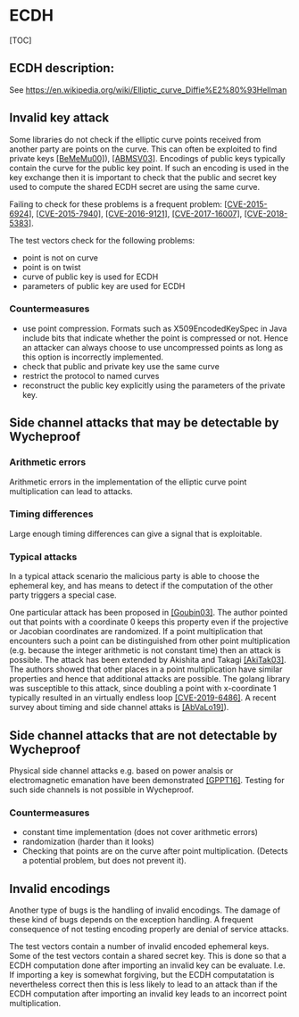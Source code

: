 # ECDH

[TOC]

## ECDH description:

See https://en.wikipedia.org/wiki/Elliptic_curve_Diffie%E2%80%93Hellman

## Invalid key attack

Some libraries do not check if the elliptic curve points received from another
party are points on the curve. This can often be exploited to find private keys
[[BeMeMu00]](bib.md#bememu00)), [[ABMSV03]](bib.md#abmsv03). Encodings of public
keys typically contain the curve for the public key point. If such an encoding
is used in the key exchange then it is important to check that the public and
secret key used to compute the shared ECDH secret are using the same curve.

Failing to check for these problems is a frequent problem:
[[CVE-2015-6924]](bib.md#cve-2015-6924),
[[CVE-2015-7940]](bib.md#cve-2015-7940),
[[CVE-2016-9121]](bib.md#cve-2016-9121),
[[CVE-2017-16007]](bib.md#cve-2017-16007),
[[CVE-2018-5383]](bib.md#cve-2018-5383).

The test vectors check for the following problems:

*   point is not on curve
*   point is on twist
*   curve of public key is used for ECDH
*   parameters of public key are used for ECDH

### Countermeasures

*   use point compression. Formats such as X509EncodedKeySpec in Java include
    bits that indicate whether the point is compressed or not. Hence an attacker
    can always choose to use uncompressed points as long as this option is
    incorrectly implemented.
*   check that public and private key use the same curve
*   restrict the protocol to named curves
*   reconstruct the public key explicitly using the parameters of the private
    key.

## Side channel attacks that may be detectable by Wycheproof

### Arithmetic errors

Arithmetic errors in the implementation of the elliptic curve point
multiplication can lead to attacks.

### Timing differences

Large enough timing differences can give a signal that is exploitable.

### Typical attacks

In a typical attack scenario the malicious party is able to choose the ephemeral
key, and has means to detect if the computation of the other party triggers a
special case.

One particular attack has been proposed in [[Goubin03]](bib.md#goubin03). The
author pointed out that points with a coordinate 0 keeps this property even if
the projective or Jacobian coordinates are randomized. If a point multiplication
that encounters such a point can be distinguished from other point
multiplication (e.g. because the integer arithmetic is not constant time) then
an attack is possible. The attack has been extended by Akishita and Takagi
[[AkiTak03]](bib.md#akitak03). The authors showed that other places in a point
multiplication have similar properties and hence that additional attacks are
possible. The golang library was susceptible to this attack, since doubling a
point with x-coordinate 1 typically resulted in an virtually endless loop
[[CVE-2019-6486]](bib.md#cve-2019-6486). A recent survey about timing and side
channel attaks is [[AbVaLo19]](bib.md#abvalo19)).

## Side channel attacks that are not detectable by Wycheproof

Physical side channel attacks e.g. based on power analsis or electromagnetic
emanation have been demonstrated [[GPPT16]](bib.md#gppt16). Testing for such
side channels is not possible in Wycheproof.

### Countermeasures

*   constant time implementation (does not cover arithmetic errors)
*   randomization (harder than it looks)
*   Checking that points are on the curve after point multiplication. (Detects a
    potential problem, but does not prevent it).

## Invalid encodings

Another type of bugs is the handling of invalid encodings. The damage of these
kind of bugs depends on the exception handling. A frequent consequence of not
testing encoding properly are denial of service attacks.

The test vectors contain a number of invalid encoded ephemeral keys. Some of the
test vectors contain a shared secret key. This is done so that a ECDH
computation done after importing an invalid key can be evaluate. I.e. If
importing a key is somewhat forgiving, but the ECDH computatation is nevertheless
correct then this is less likely to lead to an attack than if the ECDH
computation after importing an invalid key leads to an incorrect point
multiplication.
